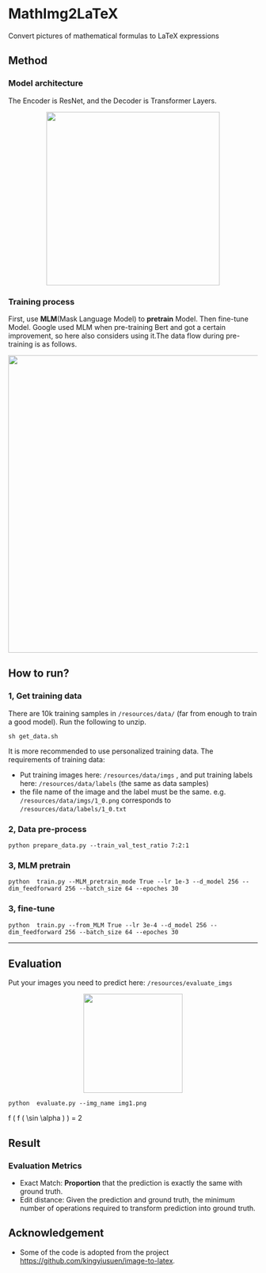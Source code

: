 # MathImg2LaTeX
Convert pictures of mathematical formulas to LaTeX expressions
## Method
### Model architecture
The Encoder is ResNet, and the Decoder is Transformer Layers.
<div align=center>
<img src="https://user-images.githubusercontent.com/78400045/153750031-57acfc5b-19ff-418d-86f7-a2032245b382.png" width = "350"/>
</div>

### Training process

First, use **MLM**(Mask Language Model) to **pretrain** Model. Then fine-tune Model. Google used MLM when pre-training Bert and got a certain improvement, so here also considers using it.The data flow during pre-training is as follows.
<div align=center>
<img src="https://user-images.githubusercontent.com/78400045/153750044-8e2c3d7f-7d18-48bf-9815-36ff406f8e17.png" width = "600" align=center />
</div>

## How to run?
### 1, Get training data
There are 10k training samples in  `/resources/data/` (far from enough to train a good model). Run the following to unzip.
```
sh get_data.sh
```
It is more recommended to use personalized training data. The requirements of training data: 
- Put training images here: `/resources/data/imgs` , and put training labels here: `/resources/data/labels` (the same as data samples)
- the file name of the image and the label must be the same. e.g. `/resources/data/imgs/1_0.png` corresponds to `/resources/data/labels/1_0.txt`

### 2, Data pre-process
```
python prepare_data.py --train_val_test_ratio 7:2:1
```
### 3, MLM pretrain
```
python  train.py --MLM_pretrain_mode True --lr 1e-3 --d_model 256 --dim_feedforward 256 --batch_size 64 --epoches 30
```
### 3, fine-tune
```
python  train.py --from_MLM True --lr 3e-4 --d_model 256 --dim_feedforward 256 --batch_size 64 --epoches 30 
```
***
## Evaluation
Put your images you need to predict here: `/resources/evaluate_imgs`

<div align=center>
<img src="https://user-images.githubusercontent.com/78400045/153750227-0f745bff-be12-4528-b032-42b403fdc196.png" width = "200"/>
</div>

```
python  evaluate.py --img_name img1.png
```
f ( f ( \sin \alpha ) ) = 2

## Result
### Evaluation Metrics
- Exact Match: **Proportion** that the prediction is exactly the same with ground truth.
- Edit distance: Given the prediction and ground truth, the minimum number of operations required to transform prediction into ground truth.


## Acknowledgement
- Some of the code is adopted from the project https://github.com/kingyiusuen/image-to-latex.
